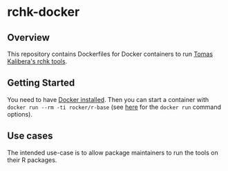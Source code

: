 # rchk-docker #

## Overview ##

This repository contains Dockerfiles for Docker containers to run [Tomas Kalibera's rchk tools](https://github.com/kalibera/rchk).

## Getting Started ##

You need to have [Docker installed](https://docs.docker.com/installation/). Then you can start a container with `docker run --rm -ti rocker/r-base` (see [here](https://docs.docker.com/engine/reference/run/) for the `docker run` command options).

## Use cases ##

The intended use-case is to allow package maintainers to run the tools on their R packages.

